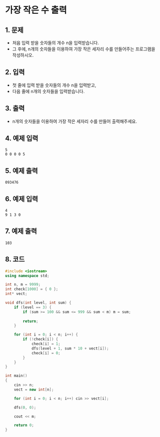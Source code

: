 # 가장 작은 수 출력

## 1. 문제
- 처음 입력 받을 숫자들의 개수 n을 입력받습니다.
- 그 후에, n개의 숫자들을 이용하여 가장 작은 세자리 수를 만들어주는 프로그램을 작성하시오.

## 2. 입력
- 첫 줄에 입력 받을 숫자들의 개수 n을 입력받고,
- 다음 줄에 n개의 숫자들을 입력받습니다.

## 3. 출력
- n개의 숫자들을 이용하여 가장 작은 세자리 수를 만들어 출력해주세요.

## 4. 예제 입력
```
5
0 0 0 0 5
```

## 5. 예제 출력
```
093476
```

## 6. 예제 입력

```
4
9 1 3 0
```

## 7. 예제 출력

```
103
```

## 8. 코드

```c++
#include <iostream>
using namespace std;

int n, m = 9999;
int check[1000] = { 0 };
int* vect;

void dfs(int level, int sum) {
    if (level == 3) {
        if (sum >= 100 && sum <= 999 && sum < m) m = sum;
        
        return;
    }

    for (int i = 0; i < n; i++) {
        if (!check[i]) {
            check[i] = 1;
            dfs(level + 1, sum * 10 + vect[i]);
            check[i] = 0;
        }
    }
}

int main()
{
    cin >> n;
    vect = new int[n];

    for (int i = 0; i < n; i++) cin >> vect[i];

    dfs(0, 0);

    cout << m;

    return 0;
}
```
